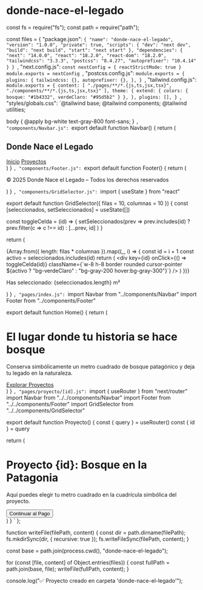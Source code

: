 # donde-nace-el-legado
const fs = require("fs");
const path = require("path");

const files = {
  "package.json": `{
  "name": "donde-nace-el-legado",
  "version": "1.0.0",
  "private": true,
  "scripts": {
    "dev": "next dev",
    "build": "next build",
    "start": "next start"
  },
  "dependencies": {
    "next": "14.0.0",
    "react": "18.2.0",
    "react-dom": "18.2.0",
    "tailwindcss": "3.3.3",
    "postcss": "8.4.27",
    "autoprefixer": "10.4.14"
  }
}
`,
  "next.config.js": `const nextConfig = { reactStrictMode: true }
module.exports = nextConfig
`,
  "postcss.config.js": `module.exports = {
  plugins: {
    tailwindcss: {},
    autoprefixer: {},
  },
}
`,
  "tailwind.config.js": `module.exports = {
  content: [
    "./pages/**/*.{js,ts,jsx,tsx}",
    "./components/**/*.{js,ts,jsx,tsx}"
  ],
  theme: {
    extend: {
      colors: {
        bosque: "#1b4332",
        verdeClaro: "#95d5b2"
      }
    },
  },
  plugins: [],
}
`,
  "styles/globals.css": `@tailwind base;
@tailwind components;
@tailwind utilities;

body {
  @apply bg-white text-gray-800 font-sans;
}
`,
  "components/Navbar.js": `export default function Navbar() {
  return (
    <nav className="bg-bosque text-white p-4 flex justify-between items-center">
      <h1 className="text-xl font-bold">Donde Nace el Legado</h1>
      <div className="space-x-4">
        <a href="/" className="hover:underline">Inicio</a>
        <a href="/proyecto/1" className="hover:underline">Proyectos</a>
      </div>
    </nav>
  )
}
`,
  "components/Footer.js": `export default function Footer() {
  return (
    <footer className="bg-gray-900 text-white text-center p-4 mt-10">
      <p>© 2025 Donde Nace el Legado – Todos los derechos reservados</p>
    </footer>
  )
}
`,
  "components/GridSelector.js": `import { useState } from "react"

export default function GridSelector({ filas = 10, columnas = 10 }) {
  const [seleccionados, setSeleccionados] = useState([])

  const toggleCelda = (id) => {
    setSeleccionados(prev =>
      prev.includes(id)
        ? prev.filter(c => c !== id)
        : [...prev, id]
    )
  }

  return (
    <div>
      <div className="grid grid-cols-10 gap-1">
        {Array.from({ length: filas * columnas }).map((_, i) => {
          const id = i + 1
          const activo = seleccionados.includes(id)
          return (
            <div
              key={id}
              onClick={() => toggleCelda(id)}
              className={\`w-8 h-8 border rounded cursor-pointer \${activo ? "bg-verdeClaro" : "bg-gray-200 hover:bg-gray-300"}\`}
            />
          )
        })}
      </div>
      <p className="mt-4">Has seleccionado: {seleccionados.length} m²</p>
    </div>
  )
}
`,
  "pages/index.js": `import Navbar from "../components/Navbar"
import Footer from "../components/Footer"

export default function Home() {
  return (
    <div>
      <Navbar />
      <main className="min-h-screen flex flex-col items-center justify-center text-center px-4">
        <h1 className="text-4xl font-bold text-bosque mb-4">
          El lugar donde tu historia se hace bosque
        </h1>
        <p className="max-w-xl text-lg text-gray-600 mb-6">
          Conserva simbólicamente un metro cuadrado de bosque patagónico y deja tu legado en la naturaleza.
        </p>
        <a
          href="/proyecto/1"
          className="px-6 py-3 bg-bosque text-white rounded-xl hover:bg-green-900 transition"
        >
          Explorar Proyectos
        </a>
      </main>
      <Footer />
    </div>
  )
}
`,
  "pages/proyecto/[id].js": `import { useRouter } from "next/router"
import Navbar from "../../components/Navbar"
import Footer from "../../components/Footer"
import GridSelector from "../../components/GridSelector"

export default function Proyecto() {
  const { query } = useRouter()
  const { id } = query

  return (
    <div>
      <Navbar />
      <main className="min-h-screen px-6 py-10">
        <h1 className="text-3xl font-bold text-bosque mb-4">
          Proyecto {id}: Bosque en la Patagonia
        </h1>
        <p className="mb-6 text-gray-700">
          Aquí puedes elegir tu metro cuadrado en la cuadrícula simbólica del proyecto.
        </p>
        <GridSelector filas={10} columnas={10} />
        <div className="mt-6">
          <button className="px-6 py-3 bg-bosque text-white rounded-lg hover:bg-green-900 transition">
            Continuar al Pago
          </button>
        </div>
      </main>
      <Footer />
    </div>
  )
}
`
};

function writeFile(filePath, content) {
  const dir = path.dirname(filePath);
  fs.mkdirSync(dir, { recursive: true });
  fs.writeFileSync(filePath, content);
}

const base = path.join(process.cwd(), "donde-nace-el-legado");

for (const [file, content] of Object.entries(files)) {
  const fullPath = path.join(base, file);
  writeFile(fullPath, content);
}

console.log("✅ Proyecto creado en carpeta 'donde-nace-el-legado'");

